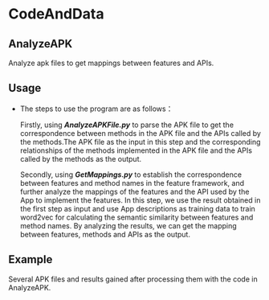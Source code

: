 # CodeAndData
## AnalyzeAPK
Analyze apk files to get mappings between features and APIs.
## Usage
- The steps to use the program are as follows：

  Firstly, using ***AnalyzeAPKFile.py*** to parse the APK file to get the correspondence between methods in the APK file and the APIs called by the methods.The APK file as the input in this step and the corresponding relationships of the methods implemented in the APK file and the APIs called by the methods as the output.
  
  Secondly, using ***GetMappings.py*** to establish the correspondence between features and method names in the feature framework, and further analyze the mappings of the features and the API used by the App to implement the features. In this step, we use the result obtained in the first step as input and use App descriptions as training data to train word2vec for calculating the semantic similarity between features and method names. By analyzing the results, we can get the mapping between features, methods and APIs as the output. 
## Example
Several APK files and results gained after processing them with the code in AnalyzeAPK.
